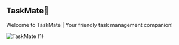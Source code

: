 ## TaskMate🚀

Welcome to TaskMate | Your friendly task management companion!

![TaskMate (1)](https://github.com/IsharaKumarage/TaskMate/assets/121053544/7ec3befc-21c3-4b77-bff2-fe851f1dc70f)
